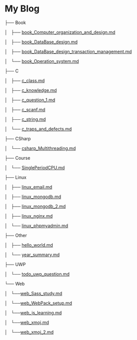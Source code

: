# My Blog

├── Book

│   ├── [book_Computer_organization_and_design.md](./Book/book_Computer_organization_and_design.md)

│   ├── [book_DataBase_design.md](./Book/book_DataBase_design.md)

│   ├── [book_DataBase_design_transaction_management.md](./Book/book_DataBase_design_transaction_management.md)

│   └── [book_Operation_system.md](./Book/book_Operation_system.md)

├── C

│   ├── [c_class.md](./C/c_class.md)

│   ├── [c_knowledge.md](./C/c_knowledge.md)

│   ├── [c_question_1.md](./C/c_question_1.md)

│   ├── [c_scanf.md](./C/c_scanf.md)

│   ├── [c_string.md](./C/c_string.md)

│   └── [c_traps_and_defects.md](./C/c_traps_and_defects.md)

├── CSharp

│   └── [csharp_Multithreading.md](./CSharp/csharp_Multithreading.md)

├── Course

│   └── [SinglePeriodCPU.md](./Course/SinglePeriodCPU.md)

├── Linux

│   ├── [linux_email.md](./Linux/linux_email.md)

│   ├── [linux_mongodb.md](./Linux/linux_mongodb.md)

│   ├── [linux_mongodb_2.md](./Linux/linux_mongodb_2.md)

│   ├── [linux_nginx.md](./Linux/linux_nginx.md)

│   └── [linux_phpmyadmin.md](./Linux/linux_nginx.md)

├── Other

│   ├── [hello_world.md](./Other/hello_world.md)

│   └── [year_summary.md](./Other/year_summary.md)

├── UWP

│   └── [todo_uwp_question.md](./UWP/todo_uwp_question.md)

└── Web

│   └──[web_Sass_study.md](./Web/web_Sass_study.md)

│   └──[web_WebPack_setup.md](./Web/web_WebPack_setup.md)

│   └──[web_js_learning.md](./Web/web_js_learning.md)

│   └──[web_xmoj.md](./Web/web_xmoj.md)

│   └──[web_xmoj_2.md](./Web/web_xmoj_2.md)

